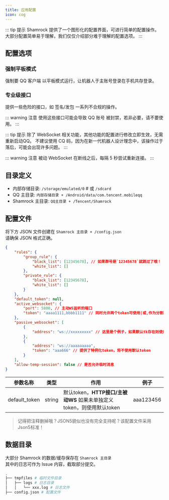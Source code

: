 ```yaml
---
title: 应用配置
icon: cog
---
```


::: tip 提示
Shamrock 提供了一个图形化的配置界面，可进行简单的配置操作。  
大部分配置简单易于理解，我们仅仅介绍部分难于理解的配置选项。
:::

## 配置选项

### 强制平板模式

<!-- 这句话我不是很理解，不知道是不是这个意思 -->

强制要 QQ 客户端 以平板模式运行，让机器人于主账号登录在手机共存登录。

### 专业级接口

提供一些危险的接口，如 签名/发包 一系列不合规的操作。

::: warning 注意
使用这些接口可能会导致 QQ 账号 被封禁，若非必要，请不要使用。
:::

::: tip 提示
除了 WebSocket 相关功能，其他功能的配置进行修改立即生效，无需重新启动QQ。
不建议使用 CQ 码，因为在新一代机器人设计理念中，该操作过于落后，可能会出现许多问题。
:::

::: warning 注意
被动 WebSocket 在断线之后，每隔 5 秒尝试重新连接。
:::

## 目录定义

- 内部存储目录: `/storage/emulated/0` # 或 `/sdcard`
- QQ 主目录: `内部存储目录 + /Android/data/com.tencent.mobileqq`
- Shamrock 主目录: `QQ主目录 + /Tencent/Shamrock`

## 配置文件

将下方 JSON 文件创建在 `Shamrock 主目录 + /config.json`  
请确保 JSON 格式正确。

```json
{
    "rules": {
        "group_rule": {
            "black_list": [12345678], // 如果群号是`12345678`就跳过了哦！
            "white_list": []
        },
        "private_rule": {
            "black_list": [12345678],
            "white_list": []
        }
    },
    "default_token": null,
    "active_websocket": {
        "port": 5800, // 主动WS监听的端口
        "token": "aaaa1111,bbbb1111" // 同时允许两个token可使用|或,作为分割
    },
    "passive_websocket": [
        {
            "address": "ws://xxxxxxxxx" // 这里是个例子，如果默认tk存在则使用默认token鉴权
        },
        {
            "address": "ws://aaaaaaaaa",
            "token": "aaa666" // 提供了特例化token，将不使用默认token
        }
    ],
    "allow-temp-session": false // 是否允许临时消息
}
```

| 参数名称 | 类型 | 作用 | 例子 |
|---------|------|------|-----|
| default_token | string   | 默认token，**HTTP接口/主被动WS** 如果未单独定义token，则使用默认token   | aaa123456  |


> 记得把注释删掉哦？JSON5貌似也没有完全支持呢？该配置文件采用Json5标准！

## 数据目录

大部分 Shamrock 的数据/缓存保存在 `Shamrock 主目录`  
其中的日志可作为 Issue 内容，截取部分提交。

```bash
.
├── tmpfiles # 临时文件目录
│   ├── logs # 日志目录
│   │   └── xxx.log # 日志文件
├── config.json # 配置文件
```
